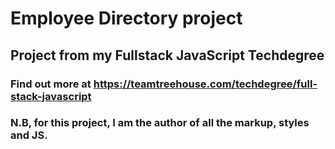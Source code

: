 Employee Directory project
==========================

## Project from my Fullstack JavaScript Techdegree

### Find out more at https://teamtreehouse.com/techdegree/full-stack-javascript

### N.B, for this project, I am the author of all the markup, styles and JS.
